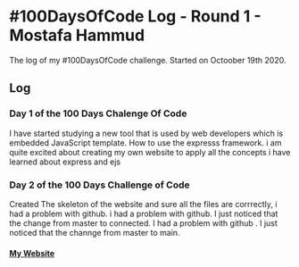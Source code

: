 # #100DaysOfCode Log - Round 1 - Mostafa Hammud

The log of my #100DaysOfCode challenge. Started on Octoober 19th 2020.

## Log

### Day 1 of the 100 Days Chalenge Of Code 
I have started studying a new tool that is used by web developers which is embedded JavaScript template. How to use the expresss framework. i am quite excited about creating my own website to apply all the concepts i have learned about express and ejs
### Day 2 of the 100 Days Challenge of Code
Created The skeleton of the website and sure all the files are corrrectly, i had a problem with github. i had a problem with github. I just noticed that the change from master to connected. I had a problem with github . I just noticed that the channge from master to main. 
#### [My Website](https://github.com/mostafa-hammud/myBlog)
